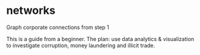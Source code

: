 # networks
Graph corporate connections from step 1

This is a guide from a beginner. 
The plan: use data analytics & visualization to investigate corruption, money laundering and illicit trade.
